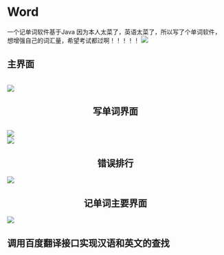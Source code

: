 # Word
一个记单词软件基于Java
因为本人太菜了，英语太菜了，所以写了个单词软件，想增强自己的词汇量，希望考试都过啊！！！！！
<image src="https://github.com/lxlandzyq/Photography/blob/master/Word/Screenshot%20from%202019-05-08%2008-31-17.png"/>
<br>
<h2 style="text-align::enter">主界面</h2>
<br>
<image src="https://github.com/lxlandzyq/Photography/blob/master/Word/Screenshot%20from%202019-05-08%2008-31-58.png"/>
<br>
<h2 style="text-align:center">写单词界面<h2>
<image src="https://github.com/lxlandzyq/Photography/blob/master/Word/%E4%B8%BB%E7%95%8C%E9%9D%A2.png"/>
<br>
<image src="https://github.com/lxlandzyq/Photography/blob/master/Word/Screenshot%20from%202019-05-08%2008-32-03.png"/>
<br>
<h2 style="text-align:center">错误排行</h2>
<image src="https://github.com/lxlandzyq/Photography/blob/master/Word/Screenshot%20from%202019-05-08%2008-31-52.png"/>
<br>
<h2 style="text-align:center">记单词主要界面</h2>
<image src="https://github.com/lxlandzyq/Photography/blob/master/Word/5.png"/>
<h2 style="text-algin:center">调用百度翻译接口实现汉语和英文的查找</h2>






